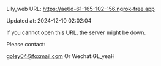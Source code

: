 Lily_web URL: https://ae6d-61-165-102-156.ngrok-free.app

Updated at: 2024-12-10 02:02:04

If you cannot open this URL, the server might be down.

Please contact: 

goley04@foxmail.com Or Wechat:GL_yeaH